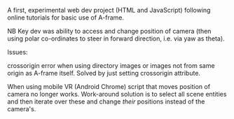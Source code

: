 A first, experimental web dev project (HTML and JavaScript) following online tutorials for basic use of A-frame.

NB Key dev was ability to access and change position of camera (then using polar co-ordinates to steer in forward direction, i.e. via yaw as theta).

Issues:

crossorigin error when using directory images or images not from same origin as A-frame itself. Solved by just setting crossorigin attribute.

When using mobile VR (Android Chrome) script that moves position of camera no longer works. Work-around solution is to select all scene entities and then iterate over these and change *their* positions instead of the camera's.


